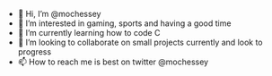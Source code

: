 - 👋 Hi, I’m @mochessey
- 👀 I’m interested in gaming, sports and having a good time
- 🌱 I’m currently learning how to code C
- 💞️ I’m looking to collaborate on small projects currently and look to progress
- 📫 How to reach me is best on twitter @mochessey

<!---
mochessey/mochessey is a ✨ special ✨ repository because its `README.md` (this file) appears on your GitHub profile.
You can click the Preview link to take a look at your changes.
--->
